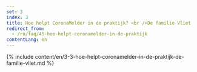 ```yaml
---
set: 3
index: 3
title: Hoe helpt CoronaMelder in de praktijk? <br />De familie Vliet
redirect_from: 
  - /ro/faq/45-hoe-helpt-coronamelder-in-de-praktijk
contentLang: en
---
```

{% include content/en/3-3-hoe-helpt-coronamelder-in-de-praktijk-de-familie-vliet.md %}
